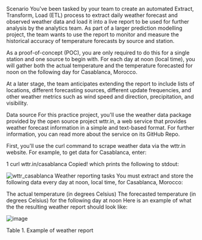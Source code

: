 Scenario
You've been tasked by your team to create an automated Extract, Transform, Load (ETL) process to extract daily weather forecast and observed weather data and load it into a live report to be used for further analysis by the analytics team. As part of a larger prediction modelling project, the team wants to use the report to monitor and measure the historical accuracy of temperature forecasts by source and station.

As a proof-of-concept (POC), you are only required to do this for a single station and one source to begin with. For each day at noon (local time), you will gather both the actual temperature and the temperature forecasted for noon on the following day for Casablanca, Morocco.

At a later stage, the team anticipates extending the report to include lists of locations, different forecasting sources, different update frequencies, and other weather metrics such as wind speed and direction, precipitation, and visibility.

Data source
For this practice project, you'll use the weather data package provided by the open source project wttr.in, a web service that provides weather forecast information in a simple and text-based format. For further information, you can read more about the service on its GitHub Repo.

First, you'll use the curl command to scrape weather data via the wttr.in website. For example, to get data for Casablanca, enter:

1
curl wttr.in/casablanca
Copied!
which prints the following to stdout:

![wttr_casablanca](https://github.com/user-attachments/assets/c18c94b5-dbd4-4d1f-81b9-8844cbfc6abd)
Weather reporting tasks
You must extract and store the following data every day at noon, local time, for Casablanca, Morocco:

The actual temperature (in degrees Celsius)
The forecasted temperature (in degrees Celsius) for the following day at noon
Here is an example of what the the resulting weather report should look like:

![image](https://github.com/user-attachments/assets/05489bed-78e4-41a6-8cb8-f7c7b2a5d240)

Table 1. Example of weather report
